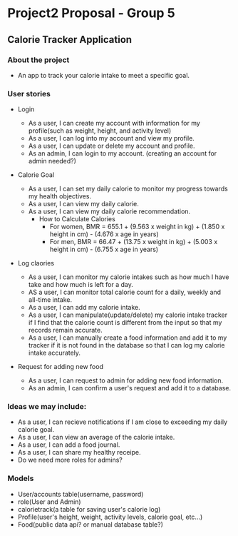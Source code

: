 # Project2 Proposal - Group 5

## Calorie Tracker Application

### About the project

- An app to track your calorie intake to meet a specific goal.

### User stories

- Login
    - As a user, I can create my account with information for my profile(such as weight, height, and activity level)
    - As a user, I can log into my account and view my profile.
    - As a user, I can update or delete my account and profile.
    - As an admin, I can login to my account. (creating an account for admin needed?)

- Calorie Goal
    - As a user, I can set my daily calorie to monitor my progress towards my health objectives.
    - As a user, I can view my daily calorie.
    - As a user, I can view my daily calorie recommendation.
        - How to Calculate Calories
            - For women, BMR = 655.1 + (9.563 x weight in kg) + (1.850 x height in cm) - (4.676 x age in years)
            - For men, BMR = 66.47 + (13.75 x weight in kg) + (5.003 x height in cm) - (6.755 x age in years)

- Log claories        
    - As a user, I can monitor my calorie intakes such as how much I have take and how much is left for a day.
    - AS a user, I can monitor total calorie count for a daily, weekly and all-time intake.
    - As a user, I can add my calorie intake.
    - As a user, I can manipulate(update/delete) my calorie intake tracker if I find that the calorie count is different from the input so that my records remain accurate.
    - As a user, I can manually create a food information and add it to my tracker if it is not found in the database so that I can log my calorie intake accurately.

- Request for adding new food
    - As a user, I can request to admin for adding new food information.
    - As an admin, I can confirm a user's request and add it to a database.

### Ideas we may include:

- As a user, I can recieve notifications if I am close to exceeding my daily calorie goal.
- As a user, I can view an average of the calorie intake.
- As a user, I can add a food journal.
- As a user, I can share my healthy receipe.
- Do we need more roles for admins?

### Models

- User/accounts table(username, password)
- role(User and Admin)
- calorietrack(a table for saving user's calorie log)
- Profile(user's height, weight, activity levels, calorie goal, etc...)
- Food(public data api? or manual database table?)

